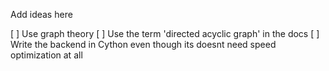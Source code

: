 Add ideas here

[ ] Use graph theory
[ ] Use the term 'directed acyclic graph' in the docs
[ ] Write the backend in Cython even though its doesnt need speed optimization at all
